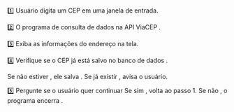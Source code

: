 1️⃣ Usuário digita um CEP em uma janela de entrada.

2️⃣ O programa de consulta de dados na API ViaCEP .

3️⃣ Exiba as informações do endereço na tela.

4️⃣ Verifique se o CEP já está salvo no banco de dados .

  Se não estiver , ele salva .
  Se já existir , avisa o usuário.
  
5️⃣ Pergunte se o usuário quer continuar 
  Se sim , volta ao passo 1.
  Se não , o programa encerra .
